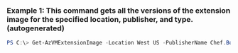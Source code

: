 ### Example 1: This command gets all the versions of the extension image for the specified location, publisher, and type. (autogenerated)
```powershell
PS C:\> Get-AzVMExtensionImage -Location West US -PublisherName Chef.Bootstrap.WindowsAzure -Type ChefClient
```

